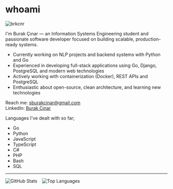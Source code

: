 # whoami

<p align="left"> <img src="https://komarev.com/ghpvc/?username=brkcnr&label=Profile%20views&color=0e75b6&style=flat" alt="brkcnr" /> </p>

I'm Burak Çınar — an Information Systems Engineering student and passionate software developer focused on building scalable, production-ready systems.

- Currently working on NLP projects and backend systems with Python and Go
- Experienced in developing full-stack applications using Go, Django, PostgreSQL and modern web technologies
- Actively working with containerization (Docker), REST APIs and PostgreSQL
- Enthusiastic about open-source, clean architecture, and learning new technologies

Reach me: [sburakcinar@gmail.com](mailto:sburakcinar@gmail.com)  
LinkedIn: [Burak Çınar](https://www.linkedin.com/in/sburak-%C3%A7%C4%B1nar/)

Languages I've dealt with so far;

- Go
- Python
- JavaScript
- TypeScript
- C#
- PHP
- Bash
- SQL

---

<p>
  <img align="left" src="https://github-readme-stats.vercel.app/api?username=brkcnr&show_icons=true&theme=dracula" alt="GitHub Stats" />
  &nbsp;&nbsp;
  <img src="https://github-readme-stats.vercel.app/api/top-langs/?username=brkcnr&layout=compact&theme=dracula" alt="Top Languages" />
</p>
